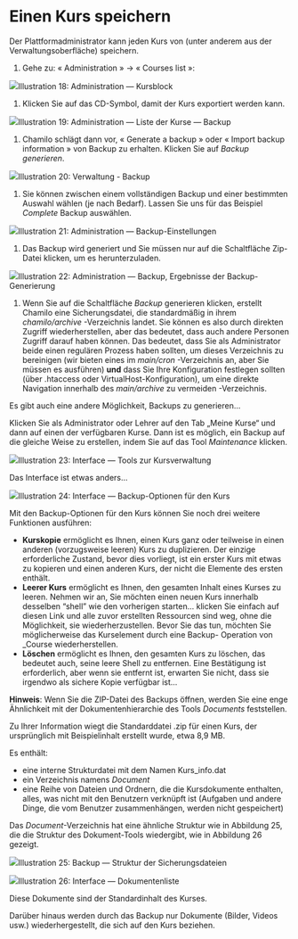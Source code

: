 
# Einen Kurs speichern

Der Plattformadministrator kann jeden Kurs von \(unter anderem aus der Verwaltungsoberfläche\) speichern.

1. Gehe zu: « Administration » → « Courses list »:

![](../../../.gitbook/assets/images13%20%288%29.png)Illustration 18: Administration — Kursblock

1. Klicken Sie auf das CD-Symbol, damit der Kurs exportiert werden kann.

![](../../../.gitbook/assets/graficos33%20%286%29.png)Illustration 19: Administration — Liste der Kurse — Backup

1. Chamilo schlägt dann vor, « Generate a backup » oder « Import backup information » von Backup zu erhalten. Klicken Sie auf _Backup generieren_.

![](../../../.gitbook/assets/sauvegardecours_-backup%20%281%29.png)Illustration 20: Verwaltung - Backup

1. Sie können zwischen einem vollständigen Backup und einer bestimmten Auswahl wählen \(je nach Bedarf\). Lassen Sie uns für das Beispiel _Complete_ Backup auswählen.

![](../../../.gitbook/assets/sauvegardegenerer_-backup%20%283%29.png)Illustration 21: Administration — Backup-Einstellungen

1. Das Backup wird generiert und Sie müssen nur auf die Schaltfläche Zip-Datei klicken, um es herunterzuladen.

![](../../../.gitbook/assets/sauvegardebackup_-ok%20%283%29.png)Illustration 22: Administration — Backup, Ergebnisse der Backup-Generierung

1. Wenn Sie auf die Schaltfläche _Backup_ generieren klicken, erstellt Chamilo eine Sicherungsdatei, die standardmäßig in ihrem _chamilo/archive_ -Verzeichnis landet. Sie können es also durch direkten Zugriff wiederherstellen, aber das bedeutet, dass auch andere Personen Zugriff darauf haben können. Das bedeutet, dass Sie als Administrator beide einen regulären Prozess haben sollten, um dieses Verzeichnis zu bereinigen \(wir bieten eines im _main/cron_ -Verzeichnis an, aber Sie müssen es ausführen\) **und** dass Sie Ihre Konfiguration festlegen sollten \(über .htaccess oder VirtualHost-Konfiguration\), um eine direkte Navigation innerhalb des _main/archive_ zu vermeiden -Verzeichnis.

Es gibt auch eine andere Möglichkeit, Backups zu generieren...

Klicken Sie als Administrator oder Lehrer auf den Tab „Meine Kurse“ und dann auf einen der verfügbaren Kurse. Dann ist es möglich, ein Backup auf die gleiche Weise zu erstellen, indem Sie auf das Tool _Maintenance_ klicken.

![](../../../.gitbook/assets/administrationmaintenance%20%283%29.png)Illustration 23: Interface — Tools zur Kursverwaltung

Das Interface ist etwas anders...

![](../../../.gitbook/assets/proprietemaintenance%20%283%29.png)Illustration 24: Interface — Backup-Optionen für den Kurs

Mit den Backup-Optionen für den Kurs können Sie noch drei weitere Funktionen ausführen:

* **Kurskopie** ermöglicht es Ihnen, einen Kurs ganz oder teilweise in einen anderen \(vorzugsweise leeren\) Kurs zu duplizieren. Der einzige erforderliche Zustand, bevor dies vorliegt, ist ein erster Kurs mit etwas zu kopieren und einen anderen Kurs, der nicht die Elemente des ersten enthält.
* **Leerer Kurs** ermöglicht es Ihnen, den gesamten Inhalt eines Kurses zu leeren. Nehmen wir an, Sie möchten einen neuen Kurs innerhalb desselben “shell” wie den vorherigen starten... klicken Sie einfach auf diesen Link und alle zuvor erstellten Ressourcen sind weg, ohne die Möglichkeit, sie wiederherzustellen. Bevor Sie das tun, möchten Sie möglicherweise das Kurselement durch eine Backup- Operation von _Course wiederherstellen.
* **Löschen** ermöglicht es Ihnen, den gesamten Kurs zu löschen, das bedeutet auch, seine leere Shell zu entfernen. Eine Bestätigung ist erforderlich, aber wenn sie entfernt ist, erwarten Sie nicht, dass sie irgendwo als sichere Kopie verfügbar ist...

**Hinweis**: Wenn Sie die ZIP-Datei des Backups öffnen, werden Sie eine enge Ähnlichkeit mit der Dokumentenhierarchie des Tools _Documents_ feststellen.

Zu Ihrer Information wiegt die Standarddatei .zip für einen Kurs, der ursprünglich mit Beispielinhalt erstellt wurde, etwa 8,9 MB.

Es enthält:

* eine interne Strukturdatei mit dem Namen Kurs\_info.dat
* ein Verzeichnis namens _Document_
* eine Reihe von Dateien und Ordnern, die die Kursdokumente enthalten, alles, was nicht mit den Benutzern verknüpft ist \(Aufgaben und andere Dinge, die vom Benutzer zusammenhängen, werden nicht gespeichert\)

Das _Document_-Verzeichnis hat eine ähnliche Struktur wie in Abbildung 25, die die Struktur des Dokument-Tools wiedergibt, wie in Abbildung 26 gezeigt.

![](../../../.gitbook/assets/structuredoc%20%283%29.png)Illustration 25: Backup — Struktur der Sicherungsdateien

![](../../../.gitbook/assets/graficos34%20%286%29.png)Illustration 26: Interface — Dokumentenliste

Diese Dokumente sind der Standardinhalt des Kurses.

Darüber hinaus werden durch das Backup nur Dokumente \(Bilder, Videos usw.\) wiederhergestellt, die sich auf den Kurs beziehen.